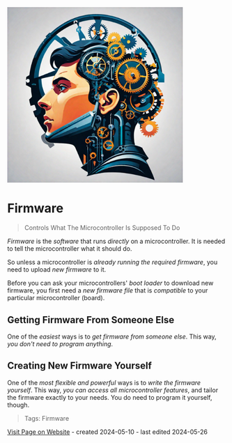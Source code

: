 <img src="/assets/images/processor.png" width="80%" height="80%" />
 
# Firmware

> Controls What The Microcontroller Is Supposed To Do

*Firmware* is the *software* that runs *directly* on a microcontroller. It is needed to tell the microcontroller what it should do.

So unless a microcontroller is *already running the required firmware*, you need to upload *new firmware* to it.

Before you can ask your microcontrollers' *boot loader* to download new firmware, you first need a *new firmware file* that is *compatible* to your particular microcontroller (board). 

## Getting Firmware From Someone Else
One of the *easiest* ways is to *get firmware from someone else*. This way, *you don't need to program anything*.

## Creating New Firmware Yourself
One of the *most flexible and powerful* ways is to *write the firmware yourself*. This way, *you can access all microcontroller features*, and tailor the firmware exactly to your needs. You do need to program it yourself, though.


> Tags: Firmware

[Visit Page on Website](https://done.land/components/microcontroller/howtouse/firmware?335433051527240132) - created 2024-05-10 - last edited 2024-05-26
